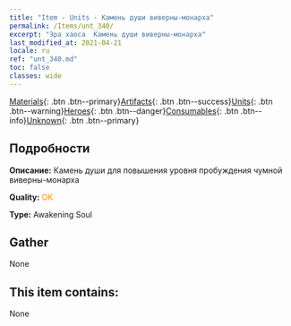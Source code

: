 ```yaml
---
title: "Item - Units - Камень души виверны-монарха"
permalink: /Items/unt_340/
excerpt: "Эра хаоса  Камень души виверны-монарха"
last_modified_at: 2021-04-21
locale: ru
ref: "unt_340.md"
toc: false
classes: wide
---
```

 [Materials](/ru/Items/){: .btn .btn--primary}[Artifacts](/ru/Items/Artifacts/){: .btn .btn--success}[Units](/ru/Items/Units/){: .btn .btn--warning}[Heroes](/ru/Items/Heroes/){: .btn .btn--danger}[Consumables](/ru/Items/Consumables/){: .btn .btn--info}[Unknown](/ru/Items/Unknown/){: .btn .btn--primary}

## Подробности
 **Описание:** Камень души для повышения уровня пробуждения чумной виверны-монарха

 **Quality:** <span style="color: #FF8C00">OK</span>

 **Type:** Awakening Soul

## Gather

  None

## This item contains:

  None

